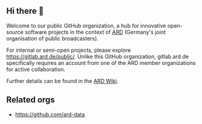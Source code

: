 ## Hi there 👋

Welcome to our public GitHub organization, a hub for innovative open-source software projects in the context of [ARD](https://en.wikipedia.org/wiki/ARD_(broadcaster)) (Germany's joint organisation of public broadcasters). <!-- Here, we collaborate on cutting-edge solutions that shape the future of broadcasting. Discover a range of projects from web technologies to broadcasting tools and join our vibrant community of developers. -->

For internal or semi-open projects, please explore https://gitlab.ard.de/public/. Unlike this GitHub organization, gitlab.ard.de specifically requires an account from one of the ARD member organizations for active collaboration.

Further details can be found in the [ARD Wiki](https://confluence.ard.de/display/DEVELOPER/DEVELOPER+Startseite).

<!--

**Here are some ideas to get you started:**

🙋‍♀️ A short introduction - what is your organization all about?
🌈 Contribution guidelines - how can the community get involved?
👩‍💻 Useful resources - where can the community find your docs? Is there anything else the community should know?
🍿 Fun facts - what does your team eat for breakfast?
🧙 Remember, you can do mighty things with the power of [Markdown](https://docs.github.com/github/writing-on-github/getting-started-with-writing-and-formatting-on-github/basic-writing-and-formatting-syntax)
-->

## Related orgs

* https://github.com/ard-data
